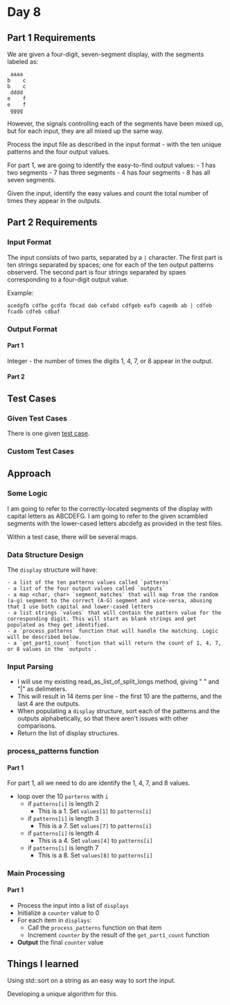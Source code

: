 # Day 8 #

## Part 1 Requirements ##

We are given a four-digit, seven-segment display, with the segments labeled as:
````
 aaaa
b    c
b    c
 dddd
e    f
e    f
 gggg
````

However, the signals controlling each of the segments have been mixed up, but for each input, they are all mixed up the same way.

Process the input file as described in the input format - with the ten unique patterns and the four output values.

For part 1, we are going to identify the easy-to-find output values:
    - 1 has two segments
    - 7 has three segments
    - 4 has four segments
    - 8 has all seven segments.

Given the input, identify the easy values and count the total number of times they appear in the outputs.

## Part 2 Requirements ##

### Input Format ###

The input consists of two parts, separated by a `|` character. 
The first part is ten strings separated by spaces; one for each of the ten output patterns observerd.
The second part is four strings separated by spaes corresponding to a four-digit output value.

Example:

`acedgfb cdfbe gcdfa fbcad dab cefabd cdfgeb eafb cagedb ab | cdfeb fcadb cdfeb cdbaf`


### Output Format ###

#### Part 1 ####

Integer - the number of times the digits 1, 4, 7, or 8 appear in the output.

#### Part 2 ####


## Test Cases ##

### Given Test Cases ###

There is one given [test case](../data/test_cases/day7_test8.txt).

### Custom Test Cases ###


## Approach ##

### Some Logic ###

I am going to refer to the correctly-located segments of the display with capital letters as ABCDEFG.
I am going to refer to the given scrambled segments with the lower-cased letters abcdefg as provided in the test files.

Within a test case, there will be several maps.


### Data Structure Design ###

The `display` structure will have:

    - a list of the ten patterns values called `patterns`
    - a list of the four output values called `outputs`
    - a map <char, char> `segment_matches` that will map from the random (a-g) segment to the correct (A-G) segment and vice-versa, abusing that I use both capital and lower-cased letters
    - a list strings `values` that will contain the pattern value for the corresponding digit. This will start as blank strings and get populated as they get identified.
    - a `process_patterns` function that will handle the matching. Logic will be described below.
    - a `get_part1_count` function that will return the count of 1, 4, 7, or 8 values in the `outputs`.
    
### Input Parsing ###

- I will use my existing read_as_list_of_split_longs method, giving " " and "|" as delimeters.
- This will result in 14 items per line - the first 10 are the patterns, and the last 4 are the outputs.
- When populating a `display` structure, sort each of the patterns and the outputs alphabetically, so that there aren't issues with other comparisons.
- Return the list of display structures.

### process_patterns function ###

#### Part 1 ####

For part 1, all we need to do are identify the 1, 4, 7, and 8 values.

- loop over the 10 `parterns` with `i`
    - if `patterns[i]` is length 2
        - This is a 1. Set `values[1]` to `patterns[i]`
    - if `patterns[i]` is length 3
        - This is a 7. Set `values[7]` to `patterns[i]`
    - if `patterns[i]` is length 4
        - This is a 4. Set `values[4]` to `patterns[i]`
    - if `patterns[i]` is length 7
        - This is a 8. Set `values[8]` to `patterns[i]`


### Main Processing ###

#### Part 1 ####

- Process the input into a list of `displays`
- Initialize a `counter` value to 0
- For each item in `displays`:
    - Call the `process_patterns` function on that item
    - Increment `counter` by the result of the `get_part1_count` function
- **Output** the final `counter` value


## Things I learned ##

Using std::sort on a string as an easy way to sort the input.

Developing a unique algorithm for this.

